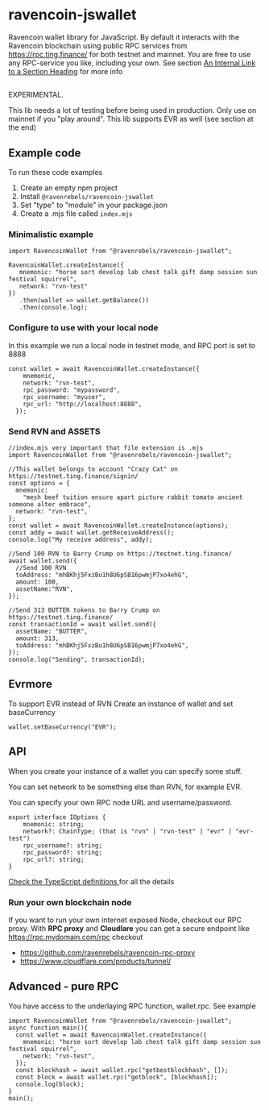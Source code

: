 # ravencoin-jswallet

Ravencoin wallet library for JavaScript.
By default it interacts with the Ravencoin blockchain using public RPC services from
https://rpc.ting.finance/ for both testnet and mainnet.
You are free to use any RPC-service you like, including your own.
See section [An Internal Link to a Section Heading](#run-your-own-blockchain-node) for more info

##

EXPERIMENTAL.  

This lib needs a lot of testing before being used in production.
Only use on mainnet if you "play around".
This lib supports EVR as well (see section at the end)

## Example code

To run these code examples

1. Create an empty npm project
2. Install `@ravenrebels/ravencoin-jswallet`
3. Set "type" to "module" in your package.json
4. Create a .mjs file called `index.mjs`

### Minimalistic example

```
import RavencoinWallet from "@ravenrebels/ravencoin-jswallet";

RavencoinWallet.createInstance({
   mnemonic: "horse sort develop lab chest talk gift damp session sun festival squirrel",
   network: "rvn-test"
})
   .then(wallet => wallet.getBalance())
   .then(console.log);
```

### Configure to use with your local node
In this example we run a local node in testnet mode, and RPC port is set to 8888
```  
const wallet = await RavencoinWallet.createInstance({
    mnemonic,
    network: "rvn-test",
    rpc_password: "mypassword",
    rpc_username: "myuser",
    rpc_url: "http://localhost:8888",
  });
```

### Send RVN and ASSETS

```
//index.mjs very important that file extension is .mjs
import RavencoinWallet from "@ravenrebels/ravencoin-jswallet";

//This wallet belongs to account "Crazy Cat" on https://testnet.ting.finance/signin/
const options = {
  mnemonic:
    "mesh beef tuition ensure apart picture rabbit tomato ancient someone alter embrace",
  network: "rvn-test",
};
const wallet = await RavencoinWallet.createInstance(options);
const addy = await wallet.getReceiveAddress();
console.log("My receive address", addy);

//Send 100 RVN to Barry Crump on https://testnet.ting.finance/
await wallet.send({
  //Send 100 RVN
  toAddress: "mhBKhj5FxzBu1h8U6pSB16pwmjP7xo4ehG",
  amount: 100,
  assetName:"RVN",
});

//Send 313 BUTTER tokens to Barry Crump on https://testnet.ting.finance/
const transactionId = await wallet.send({
  assetName: "BUTTER",
  amount: 313,
  toAddress: "mhBKhj5FxzBu1h8U6pSB16pwmjP7xo4ehG",
});
console.log("Sending", transactionId);
```

## Evrmore

To support EVR instead of RVN
Create an instance of wallet and set baseCurrency

```
wallet.setBaseCurrency("EVR");
```

## API

When you create your instance of a wallet you can specify some stuff.

You can set network to be something else than RVN, for example EVR.

You can specify your own RPC node URL and username/password.

```
export interface IOptions {
    mnemonic: string;
    network?: ChainType; (that is "rvn" | "rvn-test" | "evr" | "evr-test")
    rpc_username?: string;
    rpc_password?: string;
    rpc_url?: string;
}
```
[Check the TypeScript definitions ](./dist/types.d.ts) for all the details
### Run your own blockchain node
If you want to run your own internet exposed Node, checkout our RPC proxy.
With **RPC proxy** and **Cloudlare** you can get a secure endpoint like
https://rpc.mydomain.com/rpc
checkout 
- https://github.com/ravenrebels/ravencoin-rpc-proxy
- https://www.cloudflare.com/products/tunnel/

## Advanced - pure RPC

You have access to the underlaying RPC function, wallet.rpc.
See example
```
import RavencoinWallet from "@ravenrebels/ravencoin-jswallet"; 
async function main(){
  const wallet = await RavencoinWallet.createInstance({
    mnemonic: "horse sort develop lab chest talk gift damp session sun festival squirrel",
    network: "rvn-test",
  });
  const blockhash = await wallet.rpc("getbestblockhash", []);
  const block = await wallet.rpc("getblock", [blockhash]); 
  console.log(block); 
}
main(); 
```



